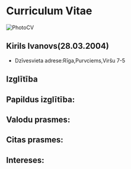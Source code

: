 # Curriculum Vitae
![PhotoCV](https://b.radikal.ru/b15/2102/35/907bca1d3068.png)

## Kirils Ivanovs(28.03.2004)
* Dzīvesvieta adrese:Rīga,Purvciems,Viršu 7-5
## Izglītība

## Papildus izglītība:

## Valodu prasmes:

## Citas prasmes:

## Intereses: